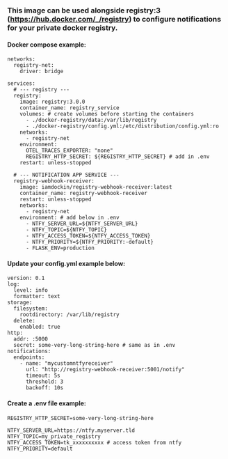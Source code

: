 ### This image can be used alongside registry:3 (https://hub.docker.com/_/registry) to configure notifications for your private docker registry.

#### Docker compose example:

```
networks:
  registry-net:
    driver: bridge

services:
  # --- registry ---
  registry:
    image: registry:3.0.0
    container_name: registry_service
    volumes: # create volumes before starting the containers
      - ./docker-registry/data:/var/lib/registry
      - ./docker-registry/config.yml:/etc/distribution/config.yml:ro
    networks:
      - registry-net
    environment:
      OTEL_TRACES_EXPORTER: "none"
      REGISTRY_HTTP_SECRET: ${REGISTRY_HTTP_SECRET} # add in .env
    restart: unless-stopped

  # --- NOTIFICATION APP SERVICE ---
  registry-webhook-receiver:
    image: iamdockin/registry-webhook-receiver:latest
    container_name: registry-webhook-receiver
    restart: unless-stopped
    networks:
      - registry-net
    environment: # add below in .env
      - NTFY_SERVER_URL=${NTFY_SERVER_URL}
      - NTFY_TOPIC=${NTFY_TOPIC}
      - NTFY_ACCESS_TOKEN=${NTFY_ACCESS_TOKEN}
      - NTFY_PRIORITY=${NTFY_PRIORITY:-default}
      - FLASK_ENV=production
```

#### Update your config.yml example below:

```
version: 0.1
log:
  level: info
  formatter: text
storage:
  filesystem:
    rootdirectory: /var/lib/registry
  delete:
    enabled: true
http:
  addr: :5000
  secret: some-very-long-string-here # same as in .env
notifications:
  endpoints:
    - name: "mycustomntfyreceiver"
      url: "http://registry-webhook-receiver:5001/notify"
      timeout: 5s
      threshold: 3
      backoff: 10s
```

#### Create a .env file example:

```
REGISTRY_HTTP_SECRET=some-very-long-string-here

NTFY_SERVER_URL=https://ntfy.myserver.tld
NTFY_TOPIC=my_private_registry
NTFY_ACCESS_TOKEN=tk_xxxxxxxxxx # access token from ntfy
NTFY_PRIORITY=default
```
